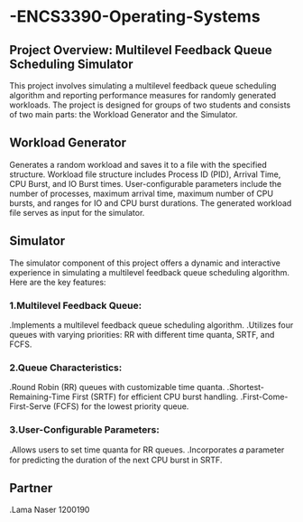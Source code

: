 # -ENCS3390-Operating-Systems
## Project Overview: Multilevel Feedback Queue Scheduling Simulator

This project involves simulating a multilevel feedback queue scheduling algorithm and reporting performance 
measures for randomly generated workloads. The project is designed for groups of two students and consists 
of two main parts: the Workload Generator and the Simulator.

## Workload Generator
Generates a random workload and saves it to a file with the specified structure.
Workload file structure includes Process ID (PID), Arrival Time, CPU Burst, and IO Burst times.
User-configurable parameters include the number of processes, maximum arrival time, maximum number of CPU bursts, and ranges for IO and CPU burst durations.
The generated workload file serves as input for the simulator.

## Simulator
The simulator component of this project offers a dynamic and interactive experience in simulating 
a multilevel feedback queue scheduling algorithm. Here are the key features:

### 1.Multilevel Feedback Queue:
  .Implements a multilevel feedback queue scheduling algorithm.
  .Utilizes four queues with varying priorities: RR with different time quanta, SRTF, and FCFS.
   
### 2.Queue Characteristics:
  .Round Robin (RR) queues with customizable time quanta.
  .Shortest-Remaining-Time First (SRTF) for efficient CPU burst handling.
  .First-Come-First-Serve (FCFS) for the lowest priority queue.
      
### 3.User-Configurable Parameters:
  .Allows users to set time quanta for RR queues.
  .Incorporates 𝛼 parameter for predicting the duration of the next CPU burst in SRTF.






## Partner 
  .Lama Naser 1200190

  
